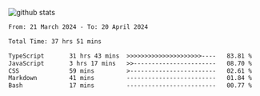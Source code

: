 
![github stats](https://github-readme-stats.vercel.app/api?username=realmahd1&show_icons=true&theme=codeSTACKr&hide_rank=true&count_private=true)

<!--START_SECTION:waka-->

```txt
From: 21 March 2024 - To: 20 April 2024

Total Time: 37 hrs 51 mins

TypeScript       31 hrs 43 mins  >>>>>>>>>>>>>>>>>>>>>----   83.81 %
JavaScript       3 hrs 17 mins   >>-----------------------   08.70 %
CSS              59 mins         >------------------------   02.61 %
Markdown         41 mins         -------------------------   01.84 %
Bash             17 mins         -------------------------   00.77 %
```

<!--END_SECTION:waka-->
